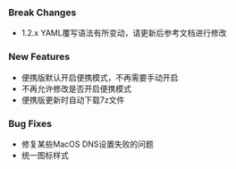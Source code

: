 ### Break Changes

- 1.2.x YAML覆写语法有所变动，请更新后参考文档进行修改

### New Features

- 便携版默认开启便携模式，不再需要手动开启
- 不再允许修改是否开启便携模式
- 便携版更新时自动下载7z文件

### Bug Fixes

- 修复某些MacOS DNS设置失败的问题
- 统一图标样式
